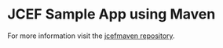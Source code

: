 # JCEF Sample App using Maven
For more information visit the [jcefmaven repository](https://github.com/jcefmaven/jcefmaven).